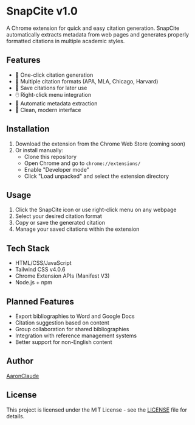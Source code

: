 # SnapCite v1.0

A Chrome extension for quick and easy citation generation. SnapCite automatically extracts metadata from web pages and generates properly formatted citations in multiple academic styles.


## Features

- 🚀 One-click citation generation
- 📝 Multiple citation formats (APA, MLA, Chicago, Harvard)
- 💾 Save citations for later use
- 🖱️ Right-click menu integration
- 🎯 Automatic metadata extraction
- 📱 Clean, modern interface

## Installation

1. Download the extension from the Chrome Web Store (coming soon)
2. Or install manually:
   - Clone this repository
   - Open Chrome and go to `chrome://extensions/`
   - Enable "Developer mode"
   - Click "Load unpacked" and select the extension directory

## Usage

1. Click the SnapCite icon or use right-click menu on any webpage
2. Select your desired citation format
3. Copy or save the generated citation
4. Manage your saved citations within the extension

## Tech Stack

- HTML/CSS/JavaScript
- Tailwind CSS v4.0.6
- Chrome Extension APIs (Manifest V3)
- Node.js + npm

## Planned Features
- Export bibliographies to Word and Google Docs
- Citation suggestion based on content
- Group collaboration for shared bibliographies
- Integration with reference management systems
- Better support for non-English content


## Author

[AaronClaude](https://github.com/AaronClaude)

## License
This project is licensed under the MIT License - see the [LICENSE](LICENSE) file for details.
